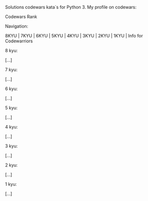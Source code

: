 Solutions codewars kata`s for Python 3.
My profile on codewars:

Codewars Rank

Navigation:

8KYU | 7KYU | 6KYU | 5KYU | 4KYU | 3KYU | 2KYU | 1KYU | Info for Codewarriors

8 kyu:

[...]

7 kyu:

[...]

6 kyu:

[...]

5 kyu:

[...]

4 kyu:

[...]

3 kyu:

[...]

2 kyu:

[...]

1 kyu:

[...]